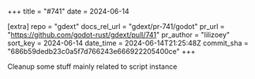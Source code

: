 +++
title = "#741"
date = 2024-06-14

[extra]
repo = "gdext"
docs_rel_url = "gdext/pr-741/godot"
pr_url = "https://github.com/godot-rust/gdext/pull/741"
pr_author = "lilizoey"
sort_key = 2024-06-14
date_time = 2024-06-14T21:25:48Z
commit_sha = "686b59dedb23c0a5f7d766243e666922205400ce"
+++

Cleanup some stuff mainly related to script instance
